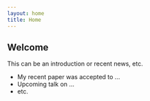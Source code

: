 ```yaml
---
layout: home
title: Home
---
```


<!-- This content will appear BELOW the hero image, inside the .hero-more section -->

## Welcome
This can be an introduction or recent news, etc.

- My recent paper was accepted to ...
- Upcoming talk on ...
- etc.
